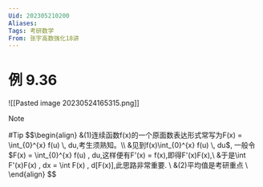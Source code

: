 ```yaml
---
Uid: 202305210200
Aliases:
Tags: 考研数学 
From: 张宇高数强化18讲
---
```


# 例 9.36

![[Pasted image 20230524165315.png]]

> [!note] 
> #Tip 
> $$\begin{align}
> &(1)连续函数f(x)的一个原面数表达形式常写为F(x) = \int_{0}^{x} f(u) \, du,考生须熟知。\\
> &见到f(x)\int_{0}^{x} f(u) \, du$, 一般令$F(x) = \int_{0}^{x} f(u) \, du,这样便有F'(x) = f(x),即得F'(x)F(x),\\
> &于是\int F'(x)F(x) \, dx = \int F(x) \, d[F(x)],此思路非常重要. \\
> &(2)平均值是考研重点 \\
> \end{align}
> $$
